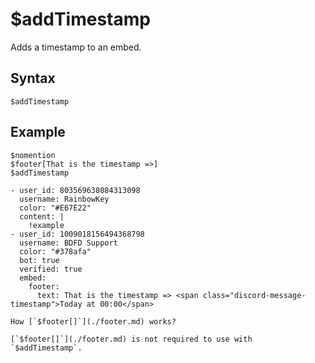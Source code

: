 # $addTimestamp
Adds a timestamp to an embed.

## Syntax
```
$addTimestamp
```

## Example
```
$nomention
$footer[That is the timestamp =>]
$addTimestamp
```

``` discord yaml
- user_id: 803569638084313098
  username: RainbowKey
  color: "#E67E22"
  content: |
    !example
- user_id: 1009018156494368798
  username: BDFD Support
  color: "#378afa"
  bot: true
  verified: true
  embed: 
    footer:
      text: That is the timestamp => <span class="discord-message-timestamp">Today at 00:00</span>
```

```admonish question title="What is this?"
How [`$footer[]`](./footer.md) works?
```

```admonish question note
[`$footer[]`](./footer.md) is not required to use with `$addTimestamp`.
```
